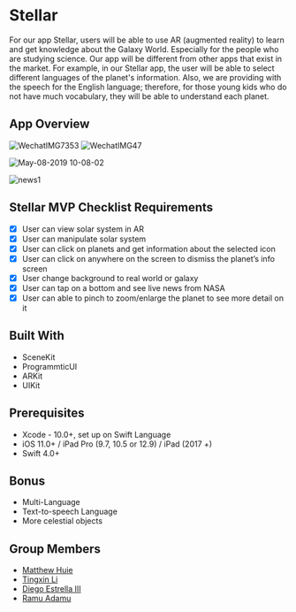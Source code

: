 # Stellar

For our app Stellar, users will be able to use AR (augmented reality) to learn and get knowledge about the Galaxy World. Especially for the people who are studying science. Our app will be different from other apps that exist in the market. For example, in our Stellar app, the user will be able to select different languages of the planet's information. Also, we are providing with the speech for the English language; therefore, for those young kids who do not have much vocabulary, they will be able to understand each planet.

## App Overview
![WechatIMG7353](https://user-images.githubusercontent.com/43765300/56370464-40809480-61c9-11e9-970f-3757b0e46f78.png)
![WechatIMG47](https://user-images.githubusercontent.com/43765300/57381430-e5631180-7178-11e9-9079-cb0ada90f19e.png)

![May-08-2019 10-08-02](https://user-images.githubusercontent.com/43765300/57381571-3115bb00-7179-11e9-9064-a53c5162f591.gif)

![news1](https://user-images.githubusercontent.com/43765300/57381493-0a578480-7179-11e9-904d-38582daf7293.gif)



## Stellar MVP Checklist Requirements

- [x] User can view solar system in AR
- [x] User can manipulate solar system 
- [x] User can click on planets and get information about the selected icon
- [x] User can click on anywhere on the screen to dismiss the planet’s info screen
- [x] User change background to real world or galaxy 
- [x] User can tap on a bottom and see live news from NASA
- [x] User can able to pinch to zoom/enlarge the planet to see more detail on it

## Built With
* SceneKit
* ProgrammticUI 
* ARKit
* UIKit

## Prerequisites
* Xcode - 10.0+, set up on Swift Language
* iOS 11.0+ / iPad Pro (9.7, 10.5 or 12.9) / iPad (2017 +)
* Swift 4.0+

## Bonus
* Multi-Language
* Text-to-speech Language
* More celestial objects 


## Group Members
* [Matthew Huie](https://github.com/MattHuie)
* [Tingxin Li](https://github.com/vaslee)
* [Diego Estrella III](https://github.com/Destrella3)
* [Ramu Adamu](https://github.com/ramuadamu)
